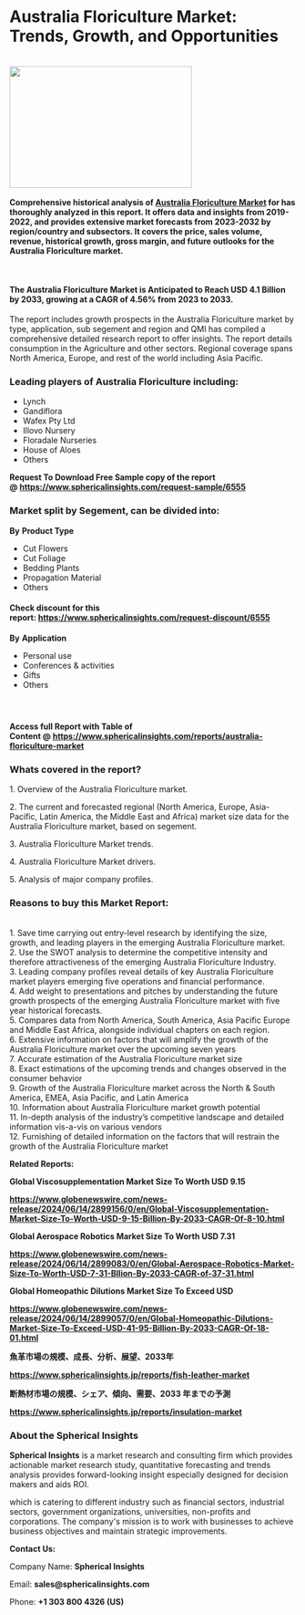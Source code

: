 <h1 class="post-title entry-title">Australia Floriculture Market: Trends, Growth, and Opportunities</h1>
<div class="post-share-buttons post-share-buttons-top">&nbsp;
<div class="separator"><strong><a href="https://blogger.googleusercontent.com/img/b/R29vZ2xl/AVvXsEjIlxaf2eZ8Z1j_XhsqnynukIPj5EojonVA6vg_IGyKioTJS03lgP94CvLvXtD_JA97gsbaRuRNgEcDtmPTtEiT3s0sERWEiJBGxNjGfqVwaGfTmdEsOOl4eV0EAI5kzQQ8xBNr3A6bXmjykC9s_HPQdXRUnp2H90QiTQSTWw1nCOXoZs5MWlUseiMRQvKa/s900/Floriculture.jpg"><img src="https://blogger.googleusercontent.com/img/b/R29vZ2xl/AVvXsEjIlxaf2eZ8Z1j_XhsqnynukIPj5EojonVA6vg_IGyKioTJS03lgP94CvLvXtD_JA97gsbaRuRNgEcDtmPTtEiT3s0sERWEiJBGxNjGfqVwaGfTmdEsOOl4eV0EAI5kzQQ8xBNr3A6bXmjykC9s_HPQdXRUnp2H90QiTQSTWw1nCOXoZs5MWlUseiMRQvKa/s320/Floriculture.jpg" alt="" width="320" height="213" border="0" data-original-height="600" data-original-width="900" /></a></strong></div>
<strong><br />Comprehensive historical analysis of&nbsp;<a href="https://www.sphericalinsights.com/reports/australia-floriculture-market" target="_blank">Australia Floriculture Market</a>&nbsp;for has thoroughly analyzed in this report. It offers data and insights from 2019-2022, and provides extensive market forecasts from 2023-2032 by region/country and subsectors. It covers the price, sales volume, revenue, historical growth, gross margin, and future outlooks for the Australia Floriculture market.</strong>
<p>&nbsp;</p>
<h4><strong>The Australia Floriculture Market is Anticipated to Reach USD 4.1 Billion by 2033, growing at a CAGR of 4.56% from 2023 to 2033.</strong></h4>
<p>The report includes growth prospects in the Australia Floriculture market by type, application, sub segement and region and QMI has compiled a comprehensive detailed research report to offer insights. The report details consumption in the Agriculture and other sectors. Regional coverage spans North America, Europe, and rest of the world including Asia Pacific.</p>
<h3><strong>Leading players of Australia Floriculture including:</strong></h3>
<ul>
<li>Lynch</li>
<li>Gandiflora</li>
<li>Wafex Pty Ltd</li>
<li>Illovo Nursery&nbsp;</li>
<li>Floradale Nurseries</li>
<li>House of Aloes</li>
<li>Others</li>
</ul>
<p><strong>Request To Download Free Sample copy of the report @&nbsp;<a href="https://www.sphericalinsights.com/request-sample/6555" target="_blank">https://www.sphericalinsights.com/request-sample/6555</a></strong></p>
<h3><strong>Market split by Segement, can be divided into:</strong></h3>
<p><strong>By</strong>&nbsp;<strong>Product Type</strong></p>
<ul>
<li>Cut Flowers</li>
<li>Cut Foliage</li>
<li>Bedding Plants</li>
<li>Propagation Material</li>
<li>Others</li>
</ul>
<h4>Check discount for this report:&nbsp;<a href="https://www.sphericalinsights.com/request-discount/6555" target="_blank">https://www.sphericalinsights.com/request-discount/6555</a></h4>
<p><strong>By</strong>&nbsp;<strong>Application</strong></p>
<ul>
<li>Personal use</li>
<li>Conferences &amp; activities</li>
<li>Gifts</li>
<li>Others</li>
</ul>
<h4>&nbsp;</h4>
<h4>Access full Report with Table of Content&nbsp;@&nbsp;<a href="https://www.sphericalinsights.com/reports/australia-floriculture-market" target="_blank">https://www.sphericalinsights.com/reports/australia-floriculture-market</a></h4>
<h3><strong>Whats covered in the report?</strong></h3>
<p>1. Overview of the Australia Floriculture market.</p>
<p>2. The current and forecasted regional (North America, Europe, Asia-Pacific, Latin America, the Middle East and Africa) market size data for the Australia Floriculture market, based on segement.</p>
<p>3. Australia Floriculture Market trends.</p>
<p>4. Australia Floriculture Market drivers.</p>
<p>5. Analysis of major company profiles.</p>
<h3><strong>Reasons to buy this Market Report:</strong></h3>
<p><br />1. Save time carrying out entry-level research by identifying the size, growth, and leading players in the emerging Australia Floriculture market.<br />2. Use the SWOT analysis to determine the competitive intensity and therefore attractiveness of the emerging Australia Floriculture Industry.<br />3. Leading company profiles reveal details of key Australia Floriculture market players emerging five operations and financial performance.<br />4. Add weight to presentations and pitches by understanding the future growth prospects of the emerging Australia Floriculture market with five year historical forecasts.<br />5. Compares data from North America, South America, Asia Pacific Europe and Middle East Africa, alongside individual chapters on each region.<br />6. Extensive information on factors that will amplify the growth of the Australia Floriculture market over the upcoming seven years<br />7. Accurate estimation of the Australia Floriculture market size<br />8. Exact estimations of the upcoming trends and changes observed in the consumer behavior<br />9. Growth of the Australia Floriculture market across the North &amp; South America, EMEA, Asia Pacific, and Latin America<br />10. Information about Australia Floriculture market growth potential<br />11. In-depth analysis of the industry&rsquo;s competitive landscape and detailed information vis-a-vis on various vendors<br />12. Furnishing of detailed information on the factors that will restrain the growth of the Australia Floriculture market</p>
<p><strong>Related Reports:</strong></p>
<p><strong>Global Viscosupplementation Market Size To Worth USD 9.15</strong></p>
<p><strong><a href="https://www.globenewswire.com/news-release/2024/06/14/2899156/0/en/Global-Viscosupplementation-Market-Size-To-Worth-USD-9-15-Billion-By-2033-CAGR-Of-8-10.html">https://www.globenewswire.com/news-release/2024/06/14/2899156/0/en/Global-Viscosupplementation-Market-Size-To-Worth-USD-9-15-Billion-By-2033-CAGR-Of-8-10.html</a></strong></p>
<p><strong>Global Aerospace Robotics Market Size To Worth USD 7.31</strong></p>
<p><strong><a href="https://www.globenewswire.com/news-release/2024/06/14/2899083/0/en/Global-Aerospace-Robotics-Market-Size-To-Worth-USD-7-31-Bllion-By-2033-CAGR-of-37-31.html">https://www.globenewswire.com/news-release/2024/06/14/2899083/0/en/Global-Aerospace-Robotics-Market-Size-To-Worth-USD-7-31-Bllion-By-2033-CAGR-of-37-31.html</a></strong></p>
<p><strong>Global Homeopathic Dilutions Market Size To Exceed USD</strong></p>
<p><strong><a href="https://www.globenewswire.com/news-release/2024/06/14/2899057/0/en/Global-Homeopathic-Dilutions-Market-Size-To-Exceed-USD-41-95-Billion-By-2033-CAGR-Of-18-01.html">https://www.globenewswire.com/news-release/2024/06/14/2899057/0/en/Global-Homeopathic-Dilutions-Market-Size-To-Exceed-USD-41-95-Billion-By-2033-CAGR-Of-18-01.html</a></strong></p>
<p><strong>魚革市場の規模、成長、分析、展望、2033</strong><strong>年</strong></p>
<p><strong><a href="https://www.sphericalinsights.jp/reports/fish-leather-market">https://www.sphericalinsights.jp/reports/fish-leather-market</a></strong></p>
<p><strong>断熱材市場の規模、シェア、傾向、需要、2033&nbsp;</strong><strong>年までの予測</strong></p>
<p><strong><a href="https://www.sphericalinsights.jp/reports/insulation-market">https://www.sphericalinsights.jp/reports/insulation-market</a></strong></p>
<h3><strong>About the Spherical Insights</strong></h3>
<p><strong>Spherical Insights</strong>&nbsp;is a market research and consulting firm which provides actionable market research study, quantitative forecasting and trends analysis provides forward-looking insight especially designed for decision makers and aids ROI.</p>
<p>which is catering to different industry such as financial sectors, industrial sectors, government organizations, universities, non-profits and corporations. The company's mission is to work with businesses to achieve business objectives and maintain strategic improvements.</p>
<p><strong>Contact Us:</strong></p>
<p>Company Name:&nbsp;<strong>Spherical Insights</strong></p>
<p>Email:&nbsp;<strong>sales@sphericalinsights.com</strong></p>
<p>Phone:&nbsp;<strong>+1 303 800 4326 (US)</strong></p>
</div>
<div class="post-header">&nbsp;</div>
